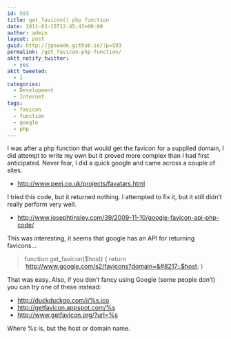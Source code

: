 ```yaml
---
id: 593
title: get_favicon() php function
date: 2011-03-15T12:45:43+00:00
author: admin
layout: post
guid: http://jpswade.github.io/?p=593
permalink: /get_favicon-php-function/
aktt_notify_twitter:
  - yes
aktt_tweeted:
  - 1
categories:
  - Development
  - Internet
tags:
  - favicon
  - function
  - google
  - php
---
```

<p class="lead">
  I was after a php function that would get the favicon for a supplied domain, I did attempt to write my own but it proved more complex than I had first anticipated. <!--more-->Never fear, I did a quick google and came across a couple of sites.
</p>

  * <http://www.peej.co.uk/projects/favatars.html>

I tried this code, but it returned nothing. I attempted to fix it, but it still didn&#8217;t really perform very well.

  * <http://www.josephtinsley.com/39/2009-11-10/google-favicon-api-php-code/>

This was interesting, it seems that google has an API for returning favicons&#8230;

> function get_favicon($host) { return &#8216;http://www.google.com/s2/favicons?domain=&#8217;.$host; }

That was easy. Also, if you don&#8217;t fancy using Google (some people don&#8217;t) you can try one of these instead:

  * http://duckduckgo.com/i/%s.ico
  * http://getfavicon.appspot.com/%s
  * http://www.getfavicon.org/?url=%s

Where %s is, but the host or domain name.